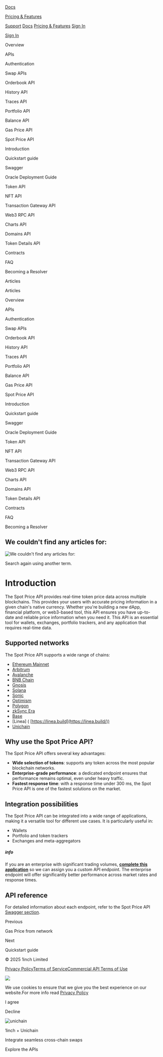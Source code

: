 [Docs](https://portal.1inch.dev/documentation/overview)

[Pricing & Features](https://portal.1inch.dev/pricing)

[Support](https://portal.1inch.dev/support) [Docs](https://portal.1inch.dev/documentation/overview) [Pricing & Features](https://portal.1inch.dev/pricing) [Sign In](https://portal.1inch.dev/login)

[Sign In](https://portal.1inch.dev/login)

Overview

APIs

Authentication

Swap APIs

Orderbook API

History API

Traces API

Portfolio API

Balance API

Gas Price API

Spot Price API

Introduction

Quickstart guide

Swagger

Oracle Deployment Guide

Token API

NFT API

Transaction Gateway API

Web3 RPC API

Charts API

Domains API

Token Details API

Contracts

FAQ

Becoming a Resolver

Articles

Articles

Overview

APIs

Authentication

Swap APIs

Orderbook API

History API

Traces API

Portfolio API

Balance API

Gas Price API

Spot Price API

Introduction

Quickstart guide

Swagger

Oracle Deployment Guide

Token API

NFT API

Transaction Gateway API

Web3 RPC API

Charts API

Domains API

Token Details API

Contracts

FAQ

Becoming a Resolver

## We couldn't find any articles for:

![We couldn't find any articles for: ](https://portal.1inch.dev/assets/icons/empty-state.svg)

Search again using another term.

# Introduction

The Spot Price API provides real-time token price data across multiple blockchains. This provides your users with accurate pricing information in a given chain's native currency. Whether you're building a new dApp, financial platform, or web3-based tool, this API ensures you have up-to-date and reliable price information when you need it. This API is an essential tool for wallets, exchanges, portfolio trackers, and any application that requires real-time data.

## Supported networks

The Spot Price API supports a wide range of chains:

- [Ethereum Mainnet](https://ethereum.org/)
- [Arbitrum](https://arbitrum.io/)
- [Avalanche](https://www.avax.network/)
- [BNB Chain](https://www.binance.com/en/support/announcement/854415cf3d214371a7b60cf01ead0918)
- [Gnosis](https://www.xdaichain.com/)
- [Solana](https://solana.com/)
- [Sonic](https://www.soniclabs.com/)
- [Optimism](https://www.optimism.io/)
- [Polygon](https://polygon.technology/)
- [zkSync Era](https://docs.zksync.io/build)
- [Base](https://docs.base.org/)
- \[Linea\] ( [https://linea.build](https://linea.build/))
- [Unichain](https://www.unichain.org/)

## Why use the Spot Price API?

The Spot Price API offers several key advantages:

- **Wide selection of tokens**: supports any token across the most popular blockchain networks.
- **Enterprise-grade performance**: a dedicated endpoint ensures that performance remains optimal, even under heavy traffic.
- **Fastest response time**: with a response time under 300 ms, the Spot Price API is one of the fastest solutions on the market.

## Integration possibilities

The Spot Price API can be integrated into a wide range of applications, making it a versatile tool for different use cases. It is particularly useful in:

- Wallets
- Portfolio and token trackers
- Exchanges and meta-aggregators

##### info

If you are an enterprise with significant trading volumes, [**complete this application**](https://portal.1inch.dev/pricing) so we can assign you a custom API endpoint. The enterprise endpoint will offer significantly better performance across market rates and response times.

## API reference

For detailed information about each endpoint, refer to the Spot Price API [Swagger section](https://portal.1inch.dev/documentation/apis/spot-price/swagger).

Previous

Gas Price from network

Next

Quickstart guide

© 2025 1inch Limited

[Privacy Policy](https://portal.1inch.dev/assets/legal-docs/privacy_policy_20241211.pdf)[Terms of Service](https://portal.1inch.dev/assets/legal-docs/terms_of_service_public_api_20250508.pdf)[Commercial API Terms of Use](https://portal.1inch.dev/assets/legal-docs/terms_of-service_commercial_api_20250603.pdf)

![](https://portal.1inch.dev/assets/cookie.png)

We use cookies to ensure that we give you the best experience on our website.For more info read [Privacy Policy](https://portal.1inch.dev/assets/legal-docs/privacy_policy_20241211.pdf)

I agree

Decline

![unichain](https://portal.1inch.dev/assets/banner/unichain.gif)

1inch + Unichain

Integrate seamless cross-chain swaps

Explore the APIs
